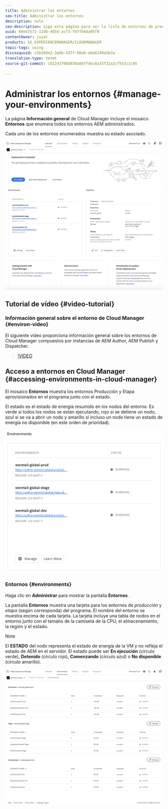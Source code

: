 ```yaml
---
title: Administrar los entornos
seo-title: Administrar los entornos
description: nulo
seo-description: Siga esta página para ver la lista de entornos de producción y no de producción que se utilizan para configurar y ejecutar el canalizador de CI/CD en Cloud Manager.
uuid: 04e67572-11db-4d5d-acf3-fd7f644a95f0
contentOwner: jsyal
products: SG_EXPERIENCEMANAGER/CLOUDMANAGER
topic-tags: using
discoiquuid: c5b39de2-3a9b-437f-98e8-e6e6249a5b3a
translation-type: tm+mt
source-git-commit: c81243708d938a8bffdec8a35f32a2cf552c1c95

---
```



# Administrar los entornos {#manage-your-environments}

La página **Información general** de Cloud Manager incluye el mosaico **Entornos** que enumera todos los entornos AEM administrados.

Cada uno de los entornos enumerados muestra su estado asociado.

![](assets/Manage-Environ-Overview.png)

## Tutorial de vídeo {#video-tutorial}

### Información general sobre el entorno de Cloud Manager {#environ-video}

El siguiente vídeo proporciona información general sobre los entornos de Cloud Manager compuestos por instancias de AEM Author, AEM Publish y Dispatcher.

>[!VIDEO](https://video.tv.adobe.com/v/26318/?captions=spa)

## Acceso a entornos en Cloud Manager {#accessing-environments-in-cloud-manager}

El mosaico **Entornos** muestra los entornos Producción y Etapa aprovisionados en el programa junto con el estado.

El estado es el estado de energía resumido en los nodos del entorno. Es verde si todos los nodos se están ejecutando, rojo si se detiene un nodo, azul si se va a abrir un nodo y amarillo si incluso un nodo tiene un estado de energía no disponible (en este orden de prioridad).

![](assets/Environments-card-new.png)

### Entornos {#environments}

Haga clic en **Administrar** para mostrar la pantalla **Entornos** .

La pantalla **Entornos** muestra una tarjeta para los entornos de *producción* y *etapa* (según corresponda) del programa. El nombre del entorno se muestra encima de cada tarjeta. La tarjeta incluye una tabla de nodos en el entorno junto con el tamaño de la camiseta de la CPU, el almacenamiento, la región y el estado.

>[!NOTE]
>
>El **ESTADO** del nodo representa el estado de energía de la VM y no refleja el estado de AEM en el servidor. El estado puede ser **En ejecución** (círculo verde), **Detenido** (círculo rojo), **Comenzando** (círculo azul) o **No disponible** (círculo amarillo).

![](assets/Environments-tab.png)
